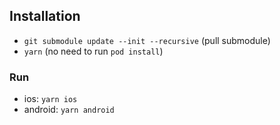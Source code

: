 ## Installation
- `git submodule update --init --recursive` (pull submodule)
- `yarn` (no need to run `pod install`)

### Run
- ios: `yarn ios`
- android: `yarn android`